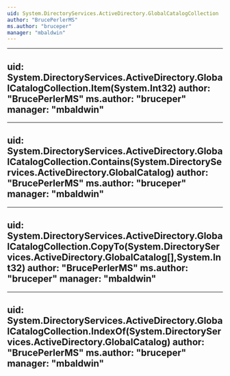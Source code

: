 ```yaml
---
uid: System.DirectoryServices.ActiveDirectory.GlobalCatalogCollection
author: "BrucePerlerMS"
ms.author: "bruceper"
manager: "mbaldwin"
---
```


---
uid: System.DirectoryServices.ActiveDirectory.GlobalCatalogCollection.Item(System.Int32)
author: "BrucePerlerMS"
ms.author: "bruceper"
manager: "mbaldwin"
---

---
uid: System.DirectoryServices.ActiveDirectory.GlobalCatalogCollection.Contains(System.DirectoryServices.ActiveDirectory.GlobalCatalog)
author: "BrucePerlerMS"
ms.author: "bruceper"
manager: "mbaldwin"
---

---
uid: System.DirectoryServices.ActiveDirectory.GlobalCatalogCollection.CopyTo(System.DirectoryServices.ActiveDirectory.GlobalCatalog[],System.Int32)
author: "BrucePerlerMS"
ms.author: "bruceper"
manager: "mbaldwin"
---

---
uid: System.DirectoryServices.ActiveDirectory.GlobalCatalogCollection.IndexOf(System.DirectoryServices.ActiveDirectory.GlobalCatalog)
author: "BrucePerlerMS"
ms.author: "bruceper"
manager: "mbaldwin"
---
